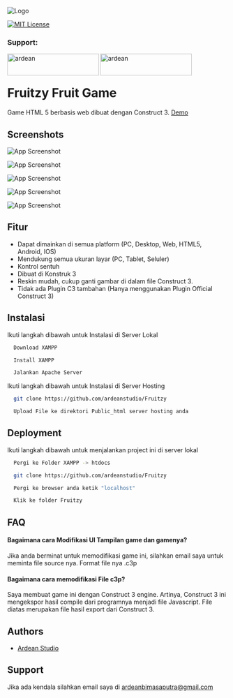 
![Logo](https://i.ibb.co/z4kkh5G/logo.png)



[![MIT License](https://img.shields.io/badge/License-MIT-green.svg)](https://choosealicense.com/licenses/mit/)

<h3 align="left">Support:</h3>
<p><a href="https://www.buymeacoffee.com/ardean"> <img align="left" src="https://cdn.buymeacoffee.com/buttons/v2/default-yellow.png" height="50" width="210" alt="ardean" /></a><a href="https://ko-fi.com/ardean"> <img align="left" src="https://cdn.ko-fi.com/cdn/kofi3.png?v=3" height="50" width="210" alt="ardean" /></a></p><br><br>

# Fruitzy Fruit Game

Game HTML 5 berbasis web dibuat dengan Construct 3. [Demo](https://fruitzy.ardeanstudio.co/)


## Screenshots

![App Screenshot](https://i.imgur.com/1hqHvyN.png)

![App Screenshot](https://i.imgur.com/KWMAHHP.png)

![App Screenshot](https://i.imgur.com/dkvlEh5.png)

![App Screenshot](https://i.imgur.com/o0i1vJX.png)

![App Screenshot](https://i.imgur.com/kbl1ILe.png)
## Fitur

- Dapat dimainkan di semua platform (PC, Desktop, Web, HTML5, Android, IOS)
- Mendukung semua ukuran layar (PC, Tablet, Seluler)
- Kontrol sentuh
- Dibuat di Konstruk 3
- Reskin mudah, cukup ganti gambar di dalam file Construct 3.
- Tidak ada Plugin C3 tambahan (Hanya menggunakan Plugin Official Construct 3)

## Instalasi

Ikuti langkah dibawah untuk Instalasi di Server Lokal

```bash
  Download XAMPP
```
```bash
  Install XAMPP
```
```bash
  Jalankan Apache Server
  ```

Ikuti langkah dibawah untuk Instalasi di Server Hosting

```bash
  git clone https://github.com/ardeanstudio/Fruitzy
```
```bash
  Upload File ke direktori Public_html server hosting anda
```

## Deployment

Ikuti langkah dibawah untuk menjalankan project ini di server lokal

```bash
  Pergi ke Folder XAMPP -> htdocs
```
```bash
  git clone https://github.com/ardeanstudio/Fruitzy
```
```bash
  Pergi ke browser anda ketik "localhost"
```
```bash
  Klik ke folder Fruitzy
```

## FAQ

#### Bagaimana cara Modifikasi UI Tampilan game dan gamenya?

Jika anda berminat untuk memodifikasi game ini, silahkan email saya untuk meminta file source nya. Format file nya .c3p

#### Bagaimana cara memodifikasi File c3p?

Saya membuat game ini dengan Construct 3 engine. Artinya, Construct 3 ini mengekspor hasil compile dari programnya menjadi file Javascript. File diatas merupakan file hasil export dari Construct 3.


## Authors

- [Ardean Studio](https://www.github.com/ardeanstudio)


## Support

Jika ada kendala silahkan email saya di ardeanbimasaputra@gmail.com

